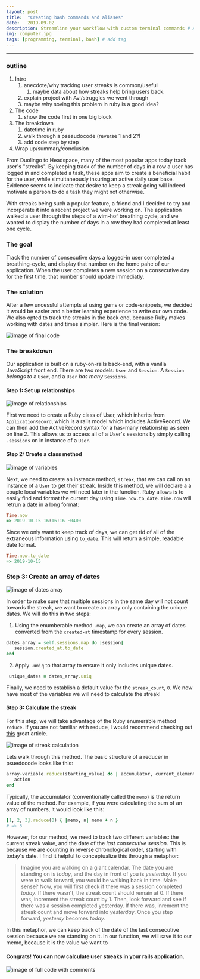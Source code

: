 ```yaml
---
layout: post
title:  "Creating bash commands and aliases"
date:   2019-09-02
description: Streamline your workflow with custom terminal commands # Add post description (optional)
img: computer.jpg
tags: [programming, terminal, bash] # add tag
---
```

---
### outline

1. Intro
   1. anecdote/why tracking user streaks is common/useful
      1. maybe data about how streaks help bring users back.
   2. explain project with Avi/struggles we went through
   3. maybe why soving this problem in ruby is a good idea?
2. The code
   1. show the code first in one big block
3. The breakdown
   1. datetime in ruby
   2. walk through a pseaudocode (reverse 1 and 2?)
   3. add code step by step
4. Wrap up/summary/conclusion

From Duolingo to Headspace, many of the most popular apps today track user's "streaks". By keeping track of the number of days in a row a user has logged in and completed a task, these apps aim to create a beneficial habit for the user, while simultaneously insuring an active daily user base. Evidence seems to indicate that desire to keep a streak going will indeed motivate a person to do a task they might not otherwise.

With streaks being such a popular feature, a friend and I decided to try and incorperate it into a recent project we were working on. The application walked a user through the steps of a wim-hof breathing cycle, and we wanted to display the number of days in a row they had completed at least one cycle.

### The goal

Track the number of consecutive days a logged-in user completed a breathing-cycle, and display that number on the home pahe of our application. When the user completes a new session on a consecutive day for the first time, that number should update immediatly.

### The solution

After a few uncessful attempts at using gems or code-snippets, we decided it would be easier and a better learning experience to write our own code. We also opted to track the streaks in the back end, because Ruby makes working with dates and times simpler. Here is the final version:

![image of final code](../_site/assets/img/full-code.png)

### The breakdown

Our application is built on a ruby-on-rails back-end, with a vanilla JavaScript front end. There are two models: `User` and `Session`. A `Session` *belongs to* a `User`, and a `User` *has many* `Sessions`.

#### Step 1: Set up relationships

![image of relationships](../_site/assets/img/relationships.png)

First we need to create a Ruby class of User, which inherits from `ApplicationRecord`, which is a rails model which includes ActiveRecord. We can then add the ActiveRecord syntax for a has-many relationship as seen on line 2. This allows us to access all of a User's sessions by simply calling `.sessions` on in instance of a `User`.

#### Step 2: Create a class method

![image of variables](../_site/assets/img/instance-method.png)

Next, we need to create an instance method, `streak`, that we can call on an instance of a `User` to get their streak. Inside this method, we will declare a a couple local variables we wil need later in the function. Ruby allows is to easily find and format the current day using `Time.now.to_date`. `Time.now` will retrun a date in a long format:
```ruby
Time.now
=> 2019-10-15 16:16:16 -0400
```
Since we only want to keep track of days, we can get rid of all of the extraneous information using `to_date`. This will return a simple, readable date format.
```ruby
Time.now.to_date
=> 2019-10-15
```

### Step 3: Create an array of dates

![image of dates array](../_site/assets/img/unique-dates.png)

In order to make sure that multiple sessions in the same day will not count towards the streak, we want to create an array only containing the unique dates. We will do this in two steps:

   1. Using the enumberable method `.map`, we can create an array of dates converted from the `created-at` timestamp for every session.

```ruby
dates_array = self.sessions.map do |session|
   session.created_at.to_date
end
 ```

   2. Apply `.uniq` to that array to ensure it only includes unique dates.

```ruby
 unique_dates = dates_array.uniq
 ```

Finally, we need to establish a default value for the `streak_count`, `0`. We now have most of the variables we will need to calculate the streak!

#### Step 3: Calculate the streak

For this step, we will take advantage of the Ruby enumerable method `reduce`. If you are not familiar with reduce, I would recommend checking out [this](wwww.put-link-here.com) great article.

![image of streak calculation](../_site/assets/img/calculate-streak.png)

Lets walk through this method. The basic structure of a reducer in psuedocode looks like this:

```ruby
array-variable.reduce(starting_value) do | accumulator, current_element |
   action
end
```

Typically, the accumulator (conventionally called the `memo`) is the return value of the method. For example, if you were calculating the sum of an array of numbers, it would look like this:

```ruby
[1, 2, 3].reduce(0) { |memo, n| memo + n }
# => 6
```

However, for our method, we need to track two different variables: the current streak value, and the date of the *last consecutive session*. This is because we are counting in reverse chronological order, starting with today's date. I find it helpful to conceptualize this through a metaphor:

>Imagine you are walking on a giant calendar. The date you are standing on is *today*, and the day in front of you is *yesterday*. If you were to walk forward, you would be walking back in time. Make sense? Now, you will first check if there was a session completed *today*. If there wasn't, the streak count should remain at 0. If there was, increment the streak count by 1. Then, look forward and see if there was a session completed yesterday. If there was, inrement the streak count and move forward into *yesterday*. Once you step forward, *yesteray* becomes *today*.

In this metaphor, we can keep track of the date of the last consecutive session because we are standing on it. In our function, we will save it to our memo, because it is the value we want to

#### Congrats! You can now calculate user streaks in your rails application.


![image of full code with comments](../_site/assets/img/full-code-comments.png)
